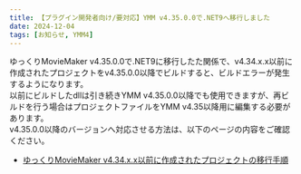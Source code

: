 ```yaml
---
title: 【プラグイン開発者向け/要対応】YMM v4.35.0.0で.NET9へ移行しました
date: 2024-12-04
tags: [お知らせ, YMM4]
---
```

ゆっくりMovieMaker v4.35.0.0で.NET9に移行したた関係で、v4.34.x.x以前に作成されたプロジェクトをv4.35.0.0以降でビルドすると、ビルドエラーが発生するようになります。  
以前にビルドしたdllは引き続きYMM v4.35.0.0以降でも使用できますが、再ビルドを行う場合はプロジェクトファイルをYMM v4.35以降用に編集する必要があります。  
v4.35.0.0以降のバージョンへ対応させる方法は、以下のページの内容をご確認ください。
- [ゆっくりMovieMaker v4.34.x.x以前に作成されたプロジェクトの移行手順](https://github.com/manju-summoner/YukkuriMovieMaker4PluginSamples/blob/master/Migration.md)